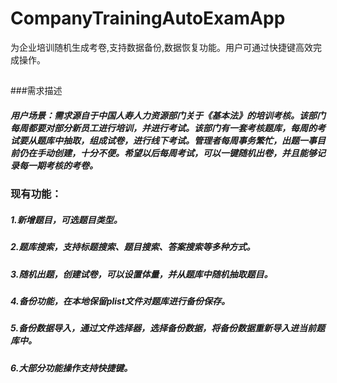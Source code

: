# CompanyTrainingAutoExamApp
为企业培训随机生成考卷,支持数据备份,数据恢复功能。用户可通过快捷键高效完成操作。
##
###需求描述
##### 用户场景：需求源自于中国人寿人力资源部门关于《基本法》的培训考核。该部门每周都要对部分新员工进行培训，并进行考试。该部门有一套考核题库，每周的考试要从题库中抽取，组成试卷，进行线下考试。管理者每周事务繁忙，出题一事目前仍在手动创建，十分不便。希望以后每周考试，可以一键随机出卷，并且能够记录每一期考核的考卷。
### 现有功能：
##### 1.新增题目，可选题目类型。
##### 2.题库搜索，支持标题搜索、题目搜索、答案搜索等多种方式。
##### 3.随机出题，创建试卷，可以设置体量，并从题库中随机抽取题目。
##### 4.备份功能，在本地保留plist文件对题库进行备份保存。
##### 5.备份数据导入，通过文件选择器，选择备份数据，将备份数据重新导入进当前题库中。
##### 6.大部分功能操作支持快捷键。
